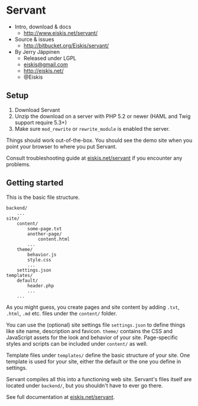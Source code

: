 
# Servant

- Intro, download & docs
	- http://www.eiskis.net/servant/
- Source & issues
	- http://bitbucket.org/Eiskis/servant/
- By Jerry Jäppinen
	- Released under LGPL
	- eiskis@gmail.com
	- http://eiskis.net/
	- @Eiskis



## Setup

1. Download Servant
2. Unzip the download on a server with PHP 5.2 or newer (HAML and Twig support require 5.3+)
3. Make sure `mod_rewrite` or `rewrite_module` is enabled the server.

Things should work out-of-the-box. You should see the demo site when you point your browser to where you put Servant.

Consult troubleshooting guide at [eiskis.net/servant](http://eiskis.net/servant/site/get-started/installation/) if you encounter any problems.



## Getting started

This is the basic file structure.

	backend/
		...
	site/
		content/
			some-page.txt
			another-page/
				content.html
			...
		theme/
			behavior.js
			style.css
			...
		settings.json
	templates/
		default/
			header.php
			...
		...

As you might guess, you create pages and site content by adding `.txt`, `.html`, `.md` etc. files under the `content/` folder.

You can use the (optional) site settings file `settings.json` to define things like site name, description and favicon. `theme/` contains the CSS and JavaScript assets for the look and behavior of your site. Page-specific styles and scripts can be included under `content/` as well.

Template files under `templates/` define the basic structure of your site. One template is used for your site, either the default or the one you define in settings.

Servant compiles all this into a functioning web site. Servant's files itself are located under `backend/`, but you shouldn't have to ever go there.

See full documentation at [eiskis.net/servant](http://www.eiskis.net/servant/).
